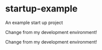 # startup-example
An example start up project

Change from my development environment! 

Change from my development environment! 
